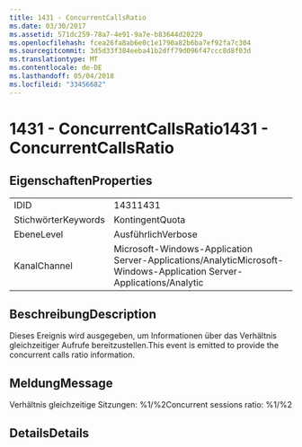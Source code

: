 ```yaml
---
title: 1431 - ConcurrentCallsRatio
ms.date: 03/30/2017
ms.assetid: 571dc259-78a7-4e91-9a7e-b83644d20229
ms.openlocfilehash: fcea26fa8ab6e0c1e1790a82b6ba7ef92fa7c304
ms.sourcegitcommit: 3d5d33f384eeba41b2dff79d096f47ccc8d8f03d
ms.translationtype: MT
ms.contentlocale: de-DE
ms.lasthandoff: 05/04/2018
ms.locfileid: "33456682"
---
```

# <a name="1431---concurrentcallsratio"></a><span data-ttu-id="bfb65-102">1431 - ConcurrentCallsRatio</span><span class="sxs-lookup"><span data-stu-id="bfb65-102">1431 - ConcurrentCallsRatio</span></span>
## <a name="properties"></a><span data-ttu-id="bfb65-103">Eigenschaften</span><span class="sxs-lookup"><span data-stu-id="bfb65-103">Properties</span></span>  
  
|||  
|-|-|  
|<span data-ttu-id="bfb65-104">ID</span><span class="sxs-lookup"><span data-stu-id="bfb65-104">ID</span></span>|<span data-ttu-id="bfb65-105">1431</span><span class="sxs-lookup"><span data-stu-id="bfb65-105">1431</span></span>|  
|<span data-ttu-id="bfb65-106">Stichwörter</span><span class="sxs-lookup"><span data-stu-id="bfb65-106">Keywords</span></span>|<span data-ttu-id="bfb65-107">Kontingent</span><span class="sxs-lookup"><span data-stu-id="bfb65-107">Quota</span></span>|  
|<span data-ttu-id="bfb65-108">Ebene</span><span class="sxs-lookup"><span data-stu-id="bfb65-108">Level</span></span>|<span data-ttu-id="bfb65-109">Ausführlich</span><span class="sxs-lookup"><span data-stu-id="bfb65-109">Verbose</span></span>|  
|<span data-ttu-id="bfb65-110">Kanal</span><span class="sxs-lookup"><span data-stu-id="bfb65-110">Channel</span></span>|<span data-ttu-id="bfb65-111">Microsoft-Windows-Application Server-Applications/Analytic</span><span class="sxs-lookup"><span data-stu-id="bfb65-111">Microsoft-Windows-Application Server-Applications/Analytic</span></span>|  
  
## <a name="description"></a><span data-ttu-id="bfb65-112">Beschreibung</span><span class="sxs-lookup"><span data-stu-id="bfb65-112">Description</span></span>  
 <span data-ttu-id="bfb65-113">Dieses Ereignis wird ausgegeben, um Informationen über das Verhältnis gleichzeitiger Aufrufe bereitzustellen.</span><span class="sxs-lookup"><span data-stu-id="bfb65-113">This event is emitted to provide the concurrent calls ratio information.</span></span>  
  
## <a name="message"></a><span data-ttu-id="bfb65-114">Meldung</span><span class="sxs-lookup"><span data-stu-id="bfb65-114">Message</span></span>  
 <span data-ttu-id="bfb65-115">Verhältnis gleichzeitige Sitzungen: %1/%2</span><span class="sxs-lookup"><span data-stu-id="bfb65-115">Concurrent sessions ratio: %1/%2</span></span>  
  
## <a name="details"></a><span data-ttu-id="bfb65-116">Details</span><span class="sxs-lookup"><span data-stu-id="bfb65-116">Details</span></span>
